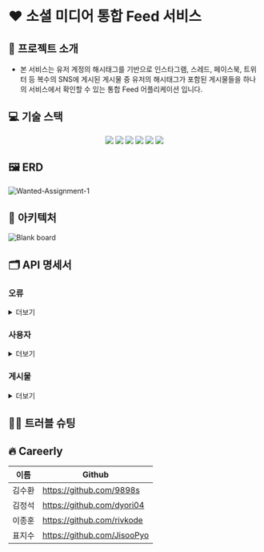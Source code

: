 # ❤️ 소셜 미디어 통합 Feed 서비스

## 🌟 프로젝트 소개

- 본 서비스는 유저 계정의 해시태그를 기반으로 인스타그램, 스레드, 페이스북, 트위터 등 복수의 SNS에 게시된 게시물 중 유저의 해시태그가 포함된 게시물들을 하나의 서비스에서 확인할 수 있는 통합 Feed
  어플리케이션 입니다.

## 💻 기술 스택
<div align=center> 
  <img src="https://img.shields.io/badge/java-007396?style=for-the-badge&logo=java&logoColor=white"> 
  <img src="https://img.shields.io/badge/mysql-4479A1?style=for-the-badge&logo=mysql&logoColor=white">
  <img src="https://img.shields.io/badge/springboot-6DB33F?style=for-the-badge&logo=springboot&logoColor=white">
  <img src="https://img.shields.io/badge/github-181717?style=for-the-badge&logo=github&logoColor=white">
  <img src="https://img.shields.io/badge/github-181717?style=for-the-badge&logo=github&logoColor=white">
  <img src="https://img.shields.io/badge/githubaction-2088FFstyle=for-the-badge&logo=githubaction&logoColor=white">

  <br>
</div>

## 🖼 ERD

![Wanted-Assignment-1](https://github.com/Wanted-Internship-Team-Careerly/SNS-Integration-Feed-Service/assets/46531692/678f1f27-70e4-4127-8f90-382b94098337)

## 📐 아키텍처

![Blank board](https://github.com/Wanted-Internship-Team-Careerly/SNS-Integration-Feed-Service/assets/46531692/06ae2bc7-621f-4a9d-bdb9-837022f694bc)

## 🗂 API 명세서

### 오류

<details>
<summary>더보기</summary>
예외가 발생했을 때, 본문에 해당 문제를 기술한 JSON 객체가 담겨있습니다.

| Path            | Type     | Description |
|-----------------|----------|-------------|
| `statusCode`    | `int`    | 상태 코드       |
| `statusMessage` | `String` | 상태 메세지      |

예를 들어, 이미 가입된 계정이 존재할 경우 다음과 같은 응답을 받게 됩니다.

``` http request
{
  "statusCode": "400",
  "statusMessage": "이미 존재하는 사용자입니다."
}
```

</details>

### 사용자

<details>
<summary>더보기</summary>

> 사용자 리소스는 회원 가입, 로그인을 할 때 사용됩니다.

### 가입

`POST` 요청을 사용해서 새 계정을 등록할 수 있습니다.

#### Request fields

| Path       | Type     | Description |
|------------|----------|-------------|
| `account`  | `String` | 계정          |
| `email`    | `String` | 이메일         |
| `password` | `String` | 비밀번호        |

#### Example request

``` http request
{
  "account": "test",
  "email": "test@test.com",
  "password": "test1234"
}
```

#### Response fields

| Path            | Type     | Description |
|-----------------|----------|-------------|
| `statusCode`    | `int`    | 상태 코드       |
| `statusMessage` | `String` | 상태 메세지      |

#### Example response

``` http request
{
  "statusCode": "200",
  "statusMessage": "회원 가입 완료"
}
```

</details>

### 게시물

<details>
<summary>더보기</summary>

> 게시물 리소스는 목록, 상세보기, 좋아요, 공유, 통계를 확인 할 때 사용됩니다.

### 목록

`GET` 요청을 사용해서 게시물 목록을 확인할 수 있습니다.

#### Parameter fields

| Path         | Type     | Description |
|--------------|----------|-------------|
| `hashtag`    | `String` | 해시태그        |
| `type`       | `String` | 타입          |
| `order_by`   | `String` | 정렬 기준       |
| `sort_by`    | `String` | 정렬 순서       |
| `search_by`  | `String` | 검색 기준       |
| `search`     | `String` | 검색 키워드      |
| `page_count` | `int`    | 페이지당 게시물 갯수 |
| `page`       | `int`    | 조회 하려는 페이지  |

#### Example request

> /api/posts/search_by=title&search=제목

#### Response fields

| Path         | Type            | Description |
|--------------|-----------------|-------------|
| `postId`     | `String`        | 게시물 고유 인식값  |
| `type`       | `String`        | 게시물 게시 유형   |
| `title`      | `String`        | 게시물 제목      |
| `content`    | `String`        | 게시물 내용      |
| `hashtag`    | `String`        | 게시물 태그      |
| `viewCount`  | `Long`          | 게시글 조회 수    |
| `likeCount`  | `Long`          | 게시글 좋아요 수   |
| `shareCount` | `Long`          | 게시글 공유 수    |
| `createdAt`  | `LocalDateTime` | 게시글 생성일자    |
| `updatedAt`  | `LocalDateTime` | 게시글 수정일자    |

#### Example response

``` http request
{
  "data": [
    {
      "postId": "12345",
      "type": "facebook",
      "title": "맛집 추천",
      "content": "성수동에 위치한 최고의...",
      "hashtag": "맛집",
      "viewCount": 500,
      "likeCount": 100,
      "shareCount": 50,
      "createdAt": "2023-10-25 12:00:00",
      "updatedAt": "2023-10-25 12:00:00"
    }
  ],
  "page_count": 10,
  "page": 0
}
```

### 상세보기

`GET` 요청을 사용해서 게시물을 상세하게 확인할 수 있습니다.

#### PathVariable fields

| Path     | Type     | Description |
|----------|----------|-------------|
| `postId` | `String` | 게시물 고유 인식값  |

#### Example request

> /api/post/{postId}

#### Response fields

| Path         | Type            | Description |
|--------------|-----------------|-------------|
| `postId`     | `String`        | 게시물 고유 인식값  |
| `type`       | `String`        | 게시물 게시 유형   |
| `title`      | `String`        | 게시물 제목      |
| `content`    | `String`        | 게시물 내용      |
| `hashtag`    | `String`        | 게시물 태그      |
| `viewCount`  | `Long`          | 게시글 조회 수    |
| `likeCount`  | `Long`          | 게시글 좋아요 수   |
| `shareCount` | `Long`          | 게시글 공유 수    |
| `createdAt`  | `LocalDateTime` | 게시글 생성일자    |
| `updatedAt`  | `LocalDateTime` | 게시글 수정일자    |

#### Example response

``` http request
{
  "postId": "12345",
  "type": "facebook",
  "title": "맛집 추천",
  "content": "성수동에 위치한 최고의...",
  "hashtag": "맛집",
  "viewCount": 500,
  "likeCount": 100,
  "shareCount": 50,
  "createdAt": "2023-10-25 12:00:00",
  "updatedAt": "2023-10-25 12:00:00"
}
```

### 좋아요

`POST` 요청을 사용해서 게시물 좋아요를 할 수 있습니다.

#### Pathvariable fields

| Path     | Type     | Description |
|----------|----------|-------------|
| `postId` | `String` | 게시물 고유 인식값  |

#### Example request

> /api/post/like/{postId}

#### Response fields

| Path      | Type     | Description |
|-----------|----------|-------------|
| `message` | `String` | 응답 메세지      |

#### Example response

``` http request
{
  "message": "페이스북 게시물 좋아요 완료"
}
```

### 공유

`POST` 요청을 사용해서 게시물 공유 할 수 있습니다.

#### Pathvariable fields

| Path     | Type     | Description |
|----------|----------|-------------|
| `postId` | `String` | 게시물 고유 인식값  |

#### Example request

> /api/post/share/{postId}

#### Response fields

| Path      | Type     | Description |
|-----------|----------|-------------|
| `message` | `String` | 응답 메세지      |

#### Example response

``` http request
{
  "message": "페이스북 게시물 공유 완료"
}
```

### 통계

`GET` 요청을 사용해서 게시물 통계를 확인할 수 있습니다.

#### Parameter fields

| Path      | Type     | Description                                |
|-----------|----------|--------------------------------------------|
| `hashtag` | `String` | 해시태그                                       |
| `type`    | `String` | date, hour                                 |
| `start`   | `Date`   | 조회 기준 시작일                                  |
| `end`     | `Date`   | 정렬 기준 마지막일                                 |
| `value`   | `String` | count, view_count, like_count, share_count |

#### Example request

> /api/posts/statics?hashtag=사과&type=date

#### Example response

``` http request
{
  "header": {
    "code": 200,
    "message": "SUCCESS"
  },
  "body": {
    "count" : {
      "2023-10-01":0, 
      "2023-10-02":5
    }
  }
}
```

</details>

## 😵‍💫 트러블 슈팅

## 🔥 Careerly

| 이름  | Github                      |
|-----|-----------------------------|
| 김수환 | https://github.com/9898s    |
| 김정석 | https://github.com/dyori04  |
| 이종훈 | https://github.com/rivkode  |
| 표지수 | https://github.com/JisooPyo |
